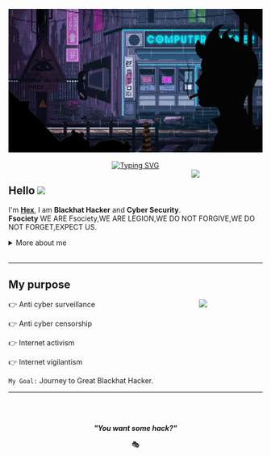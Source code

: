 <p align="center">
  <img src="https://github.com/yezz123/yezz123/blob/master/img/img.gif">

<div align="center">
  <a href="https://git.io/typing-svg">
    <img src="https://readme-typing-svg.demolab.com?font=Fira+Code&pause=1000&color=22F700&width=435&lines=Im+Hex+a+Blackhat+Hacker" alt="Typing SVG" />
  </a>
</div>
<!--
<h3 align="center">On a Journey to become a great Blackhat Hacker...<p align="right"></h3> -->


<img width="28%" align='right' src="https://i.pinimg.com/originals/25/c3/b7/25c3b7e056ec7bd21dbd69fd93879aa7.gif">


<h2 align="left">
  Hello 
  <img src="https://media.giphy.com/media/hvRJCLFzcasrR4ia7z/giphy.gif" width="25px"/>
</h2>

I'm **[Hex](https://wa.me/0636973018)**, I am **Blackhat Hacker** and **Cyber Security**. <br>
**Fsociety** WE ARE Fsociety,WE ARE LEGION,WE DO NOT FORGIVE,WE DO NOT FORGET,EXPECT US.


<details>
  <summary>More about me</summary>

- **Name**: Hex
- **From**: Moroccan
- **Blackhat Hacker** | **Cyber Security** |  **Web Developer**
- i have experience in cracking,web development,hacking,bug Hunting,forensics,Social engineering,spy agent.
-**I am a hacker**
- Improving knowledge in **Website Vulnerabilities**
- I’m currently learning **everything** 
- Reach me out at **hexxeverywhere@gmail.com**

</details>
<br>

---

<h2 id="present_status"> My purpose </h3>

<img width="25%" align='right' src="https://github.com/user-attachments/assets/9c826dd0-fd72-49ba-af60-e79f64344f59">

👉 Anti cyber surveillance

👉 Anti cyber censorship

👉 Internet activism

👉 Internet vigilantism

`My Goal:`  Journey to Great Blackhat Hacker.

---

<br><br>



<p align="center">
  <b><i>"You want some hack?"</i></b>
</p>

<p align="center">
<a>🎭</a>
</p>

